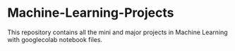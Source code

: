 # Machine-Learning-Projects
This repository contains all the mini and major projects in Machine Learning with googlecolab notebook files.
